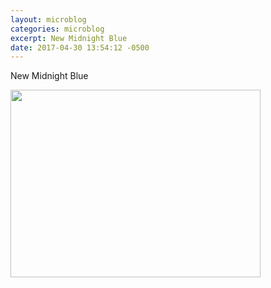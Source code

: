 ```yaml
---
layout: microblog
categories: microblog
excerpt: New Midnight Blue
date: 2017-04-30 13:54:12 -0500
---
```


New Midnight Blue

<img src="http://craigmcclellan.com/assets/img/Midnight-Blue.jpg" height="300" width="400">